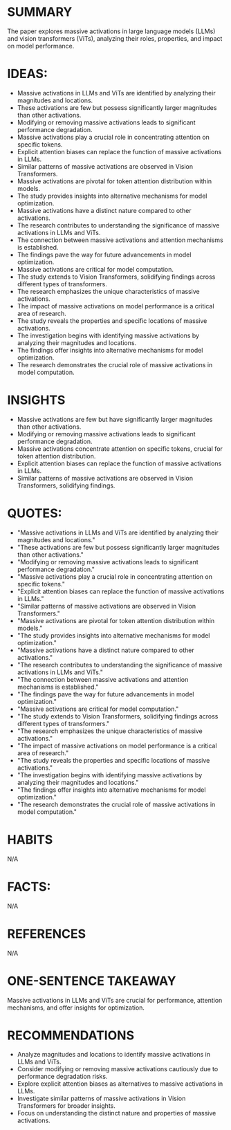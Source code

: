 # SUMMARY
The paper explores massive activations in large language models (LLMs) and vision transformers (ViTs), analyzing their roles, properties, and impact on model performance.

# IDEAS:
- Massive activations in LLMs and ViTs are identified by analyzing their magnitudes and locations.
- These activations are few but possess significantly larger magnitudes than other activations.
- Modifying or removing massive activations leads to significant performance degradation.
- Massive activations play a crucial role in concentrating attention on specific tokens.
- Explicit attention biases can replace the function of massive activations in LLMs.
- Similar patterns of massive activations are observed in Vision Transformers.
- Massive activations are pivotal for token attention distribution within models.
- The study provides insights into alternative mechanisms for model optimization.
- Massive activations have a distinct nature compared to other activations.
- The research contributes to understanding the significance of massive activations in LLMs and ViTs.
- The connection between massive activations and attention mechanisms is established.
- The findings pave the way for future advancements in model optimization.
- Massive activations are critical for model computation.
- The study extends to Vision Transformers, solidifying findings across different types of transformers.
- The research emphasizes the unique characteristics of massive activations.
- The impact of massive activations on model performance is a critical area of research.
- The study reveals the properties and specific locations of massive activations.
- The investigation begins with identifying massive activations by analyzing their magnitudes and locations.
- The findings offer insights into alternative mechanisms for model optimization.
- The research demonstrates the crucial role of massive activations in model computation.

# INSIGHTS
- Massive activations are few but have significantly larger magnitudes than other activations.
- Modifying or removing massive activations leads to significant performance degradation.
- Massive activations concentrate attention on specific tokens, crucial for token attention distribution.
- Explicit attention biases can replace the function of massive activations in LLMs.
- Similar patterns of massive activations are observed in Vision Transformers, solidifying findings.

# QUOTES:
- "Massive activations in LLMs and ViTs are identified by analyzing their magnitudes and locations."
- "These activations are few but possess significantly larger magnitudes than other activations."
- "Modifying or removing massive activations leads to significant performance degradation."
- "Massive activations play a crucial role in concentrating attention on specific tokens."
- "Explicit attention biases can replace the function of massive activations in LLMs."
- "Similar patterns of massive activations are observed in Vision Transformers."
- "Massive activations are pivotal for token attention distribution within models."
- "The study provides insights into alternative mechanisms for model optimization."
- "Massive activations have a distinct nature compared to other activations."
- "The research contributes to understanding the significance of massive activations in LLMs and ViTs."
- "The connection between massive activations and attention mechanisms is established."
- "The findings pave the way for future advancements in model optimization."
- "Massive activations are critical for model computation."
- "The study extends to Vision Transformers, solidifying findings across different types of transformers."
- "The research emphasizes the unique characteristics of massive activations."
- "The impact of massive activations on model performance is a critical area of research."
- "The study reveals the properties and specific locations of massive activations."
- "The investigation begins with identifying massive activations by analyzing their magnitudes and locations."
- "The findings offer insights into alternative mechanisms for model optimization."
- "The research demonstrates the crucial role of massive activations in model computation."

# HABITS
N/A

# FACTS:
N/A

# REFERENCES
N/A

# ONE-SENTENCE TAKEAWAY
Massive activations in LLMs and ViTs are crucial for performance, attention mechanisms, and offer insights for optimization.

# RECOMMENDATIONS
- Analyze magnitudes and locations to identify massive activations in LLMs and ViTs.
- Consider modifying or removing massive activations cautiously due to performance degradation risks.
- Explore explicit attention biases as alternatives to massive activations in LLMs.
- Investigate similar patterns of massive activations in Vision Transformers for broader insights.
- Focus on understanding the distinct nature and properties of massive activations.